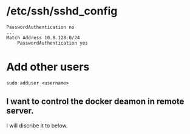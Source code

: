 # /etc/ssh/sshd_config
```
PasswordAuthentication no
...
Match Address 10.8.128.0/24
    PasswordAuthentication yes
```

# Add other users
```
sudo adduser <username>
```

## I want to control the docker deamon in remote server.
I will discribe it to below.
